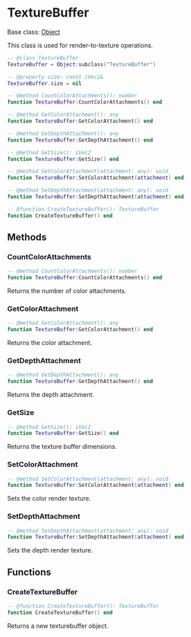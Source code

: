# TextureBuffer

Base class: [Object](Object.md)

This class is used for render-to-texture operations.

```lua
-- @class TextureBuffer
TextureBuffer = Object:subclass("TextureBuffer")

-- @property size: const iVec2&
TextureBuffer.size = nil

-- @method CountColorAttachments(): number
function TextureBuffer:CountColorAttachments() end

-- @method GetColorAttachment(): any
function TextureBuffer:GetColorAttachment() end

-- @method GetDepthAttachment(): any
function TextureBuffer:GetDepthAttachment() end

-- @method GetSize(): iVec2
function TextureBuffer:GetSize() end

-- @method SetColorAttachment(attachment: any): void
function TextureBuffer:SetColorAttachment(attachment) end

-- @method SetDepthAttachment(attachment: any): void
function TextureBuffer:SetDepthAttachment(attachment) end

-- @function CreateTextureBuffer(): TextureBuffer
function CreateTextureBuffer() end
```

## Methods

### CountColorAttachments

```lua
-- @method CountColorAttachments(): number
function TextureBuffer:CountColorAttachments() end
```

Returns the number of color attachments.

### GetColorAttachment

```lua
-- @method GetColorAttachment(): any
function TextureBuffer:GetColorAttachment() end
```

Returns the color attachment.

### GetDepthAttachment

```lua
-- @method GetDepthAttachment(): any
function TextureBuffer:GetDepthAttachment() end
```

Returns the depth attachment.

### GetSize

```lua
-- @method GetSize(): iVec2
function TextureBuffer:GetSize() end
```

Returns the texture buffer dimensions.

### SetColorAttachment

```lua
-- @method SetColorAttachment(attachment: any): void
function TextureBuffer:SetColorAttachment(attachment) end
```

Sets the color render texture.

### SetDepthAttachment

```lua
-- @method SetDepthAttachment(attachment: any): void
function TextureBuffer:SetDepthAttachment(attachment) end
```

Sets the depth render texture.

## Functions

### CreateTextureBuffer

```lua
-- @function CreateTextureBuffer(): TextureBuffer
function CreateTextureBuffer() end
```

Returns a new texturebuffer object.